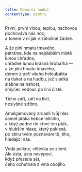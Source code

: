 ```yaml
---
title: Komorní hudba
contentType: poetry
---
```


<section>

První, první vlnou, teplou, nachovou  
pochovává nás noc;  
a tonem v ní jak v zátočině žádné.

</section>

<section>

A že plni hmatu tmavého,  
pátráme, kde na nejslabším místě  
lunou chřadne,  
chřadne lunou krásná hrobařka —  
a že plni hmatu tmavého,  
derem z peří všeho holoubátka  
na tlukot a na hudbu, jež sladká  
slábne na nahost,  
smyčec vedouc po linii čisté.

</section>

<section>

Ticho září, září na listí,  
neslyšné stříbro.

</section>

<section>

Amalgámovaný zrcadlí tvůj hlas  
samet ptáka hebce letícího,  
a když padne do křoví ten pták,  
v hlubším hlase, který poklesá,  
po stínu tvém poznávám tě, tího,  
hledající nás.

</section>

<section>

Voda polkne, větévka se zlomí.  
Ale ústa, ústa nevypoví,  
když přestala sát,  
čeho ochutnala z vína obojího.

</section>
